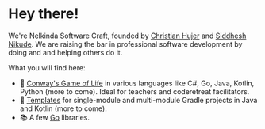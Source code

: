 # Hey there!

We're Nelkinda Software Craft, founded by [Christian Hujer](https://github.com/christianhujer) and [Siddhesh Nikude](https://github.com/sidnik007).
We are raising the bar in professional software development by doing and and helping others do it.

What you will find here:
- 👾 [Conway's Game of Life](GameOfLife.md) in various languages like C#, Go, Java, Kotlin, Python (more to come).
  Ideal for teachers and coderetreat facilitators.
- 📔 [Templates](Templates.md) for single-module and multi-module Gradle projects in Java and Kotlin (more to come).
- 📚 A few [Go](Go.md) libraries.
